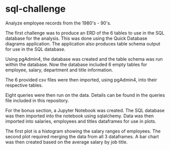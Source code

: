 # sql-challenge

Analyze employee records from the 1980's - 90's.

The first challenge was to produce an ERD of the 6 tables to use in the SQL database for the analysis.
This was done using the Quick Database diagrams application. The application also produces table schema output
for use in the SQL database.

Using pgAdmin4, the database was created and the table schema was run within the database.  Now the database
included 6 empty tables for employee, salary, department and title information.


The 6 provided csv files were then imported, using pgAdmin4, into their respective tables.

Eight queries were then run on the data.  Details can be found in the queries file included in this repository.

For the bonus section, a Jupyter Notebook was created.  The SQL database was then imported into the notebook
using sqlalchemy.  Data was then imported into salaries, employees and titles dataframes for use in plots.

The first plot is a histogram showing the salary ranges of employees.
The second plot required merging the data from all 3 dataframes.  A bar chart was then created based on the
average salary by job title.

 